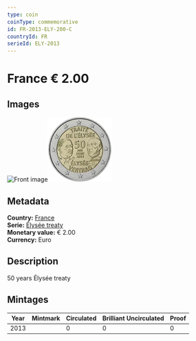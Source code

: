 ```yaml
---
type: coin
coinType: commemorative
id: FR-2013-ELY-200-C
countryId: FR
serieId: ELY-2013
---
```


# France € 2.00

## Images

<img src="../../Images/common-2007-200.png" height="150" alt="Front image"><img src="Images/FR-2013-200.webp" height="150" alt="Back image">

## Metadata

**Country:** [France](../../Countries/France/index.md)\
**Serie:** [Élysée treaty](index.md)\
**Monetary value:** € 2.00\
**Currency:** Euro

## Description

50 years Élysée treaty

## Mintages

| Year | Mintmark | Circulated | Brilliant Uncirculated | Proof |
| ---- | -------- | ---------- | ---------------------- | ----- |
| 2013 |  | 0| 0 | 0 |
